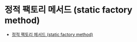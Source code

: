 # 정적 팩토리 메서드 (static factory method)
* [정적 팩토리 메서드 (static factory method)](https://johngrib.github.io/wiki/pattern/static-factory-method/)